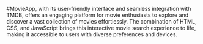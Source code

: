 #MovieApp, with its user-friendly interface and seamless integration with TMDB, offers an engaging platform for movie enthusiasts to explore and discover a vast collection of movies effortlessly. The combination of HTML, CSS, and JavaScript brings this interactive movie search experience to life, making it accessible to users with diverse preferences and devices.
